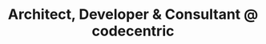 ---
i: marco_emrich

name: Marco Emrich
title: Architect, Developer & Consultant @ codecentric
about: Software Craft & Software Quality, DDD, BDD, TDD, more 3-letter Acronyms :)
location: Nuremberg, Germany
specialities:
    - DDD
    - BDD
    - TDD
    - Hexagonal Architecture
tech-stack: Java, MySQL

linkedin: https://www.linkedin.com/in/marco-emrich/
twitter:
github: https://github.com/marcoemrich
xing:
website:
youtube:
podcast:
medium:
substack:
blog:
---